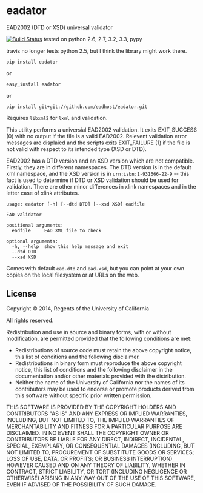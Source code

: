 eadator
=======

EAD2002 (DTD or XSD) universal validator

[![Build Status](https://travis-ci.org/eadhost/eadator.png)](https://travis-ci.org/eadhost/eadator) tested on python 2.6, 2.7, 3.2, 3.3, pypy 

travis no longer tests python 2.5, but I think the library might work there.

```
pip install eadator
```
or
```
easy_install eadator
```

or
```
pip install git+git://github.com/eadhost/eadator.git
```

Requires `libxml2` for `lxml` and validation.  

This utility performs a universial EAD2002 validation.  It exits
EXIT_SUCCESS (0)  with no output if the file is a valid EAD2002.
Relevent validation error messages are displaied and the scripts
exits EXIT_FAILURE (1) if the file is not valid with respect to its
intended type (XSD or DTD).

EAD2002 has a DTD version and an XSD version which are not compatible.
Firstly, they are in different namespaces.  The DTD version is in
the default xml namespace, and the XSD version is in
`urn:isbn:1-931666-22-9` -- this fact is used to determine if DTD
or XSD validation should be used for validation.  There are other minor differences
in xlink namespaces and in the letter case of xlink attributes.

```
usage: eadator [-h] [--dtd DTD] [--xsd XSD] eadfile

EAD validator

positional arguments:
  eadfile     EAD XML file to check

optional arguments:
  -h, --help  show this help message and exit
  --dtd DTD
  --xsd XSD
```

Comes with default `ead.dtd` and `ead.xsd`, but you can point at
your own copies on the local filesystem or at URLs on the web.


License
-------
Copyright © 2014, Regents of the University of California

All rights reserved.

Redistribution and use in source and binary forms, with or without 
modification, are permitted provided that the following conditions are met:

- Redistributions of source code must retain the above copyright notice, 
  this list of conditions and the following disclaimer.
- Redistributions in binary form must reproduce the above copyright notice, 
  this list of conditions and the following disclaimer in the documentation 
  and/or other materials provided with the distribution.
- Neither the name of the University of California nor the names of its
  contributors may be used to endorse or promote products derived from this 
  software without specific prior written permission.

THIS SOFTWARE IS PROVIDED BY THE COPYRIGHT HOLDERS AND CONTRIBUTORS "AS IS" 
AND ANY EXPRESS OR IMPLIED WARRANTIES, INCLUDING, BUT NOT LIMITED TO, THE 
IMPLIED WARRANTIES OF MERCHANTABILITY AND FITNESS FOR A PARTICULAR PURPOSE 
ARE DISCLAIMED. IN NO EVENT SHALL THE COPYRIGHT OWNER OR CONTRIBUTORS BE 
LIABLE FOR ANY DIRECT, INDIRECT, INCIDENTAL, SPECIAL, EXEMPLARY, OR 
CONSEQUENTIAL DAMAGES (INCLUDING, BUT NOT LIMITED TO, PROCUREMENT OF 
SUBSTITUTE GOODS OR SERVICES; LOSS OF USE, DATA, OR PROFITS; OR BUSINESS 
INTERRUPTION) HOWEVER CAUSED AND ON ANY THEORY OF LIABILITY, WHETHER IN 
CONTRACT, STRICT LIABILITY, OR TORT (INCLUDING NEGLIGENCE OR OTHERWISE) 
ARISING IN ANY WAY OUT OF THE USE OF THIS SOFTWARE, EVEN IF ADVISED OF THE 
POSSIBILITY OF SUCH DAMAGE.
